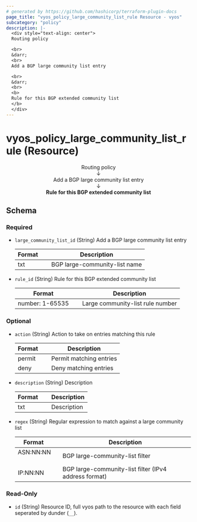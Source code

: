 ```yaml
---
# generated by https://github.com/hashicorp/terraform-plugin-docs
page_title: "vyos_policy_large_community_list_rule Resource - vyos"
subcategory: "policy"
description: |-
  <div style="text-align: center">
  Routing policy

  <br>
  &darr;
  <br>
  Add a BGP large community list entry

  <br>
  &darr;
  <br>
  <b>
  Rule for this BGP extended community list
  </b>
  </div>
---
```


# vyos_policy_large_community_list_rule (Resource)

<div style="text-align: center">
Routing policy

<br>
&darr;
<br>
Add a BGP large community list entry

<br>
&darr;
<br>
<b>
Rule for this BGP extended community list
</b>
</div>



<!-- schema generated by tfplugindocs -->
## Schema

### Required

- `large_community_list_id` (String) Add a BGP large community list entry

    |  Format &emsp; | Description  |
    |----------|---------------|
    |  txt  &emsp; |  BGP large-community-list name  |
- `rule_id` (String) Rule for this BGP extended community list

    |  Format &emsp; | Description  |
    |----------|---------------|
    |  number: 1-65535  &emsp; |  Large community-list rule number  |

### Optional

- `action` (String) Action to take on entries matching this rule

    |  Format &emsp; | Description  |
    |----------|---------------|
    |  permit  &emsp; |  Permit matching entries  |
    |  deny  &emsp; |  Deny matching entries  |
- `description` (String) Description

    |  Format &emsp; | Description  |
    |----------|---------------|
    |  txt  &emsp; |  Description  |
- `regex` (String) Regular expression to match against a large community list

    |  Format &emsp; | Description  |
    |----------|---------------|
    |  ASN:NN:NN  &emsp; |  BGP large-community-list filter  |
    |  IP:NN:NN  &emsp; |  BGP large-community-list filter (IPv4 address format)  |

### Read-Only

- `id` (String) Resource ID, full vyos path to the resource with each field seperated by dunder (`__`).

